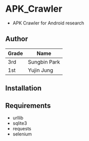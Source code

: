 # APK_Crawler
- APK Crawler for Android research

## Author

|Grade|Name|
|---|---------------|
|3rd|Sungbin Park|
|1st|Yujin Jung|

## Installation

## Requirements
* urllib
* sqlite3
* requests
* selenium
